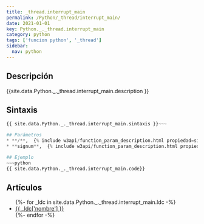 ```yaml
---
title: _thread.interrupt_main
permalink: /Python/_thread/interrupt_main/
date: 2021-01-01
key: Python._._thread.interrupt_main
category: python
tags: ['funcion python', '_thread']
sidebar: 
  nav: python
---
```


## Descripción
{{site.data.Python._._thread.interrupt_main.description }}

## Sintaxis
~~~python
{{ site.data.Python._._thread.interrupt_main.sintaxis }}~~~

## Parámetros
* **/**,  {% include w3api/function_param_description.html propiedad=site.data.Python._._thread.interrupt_main valor="/" %}
* **signum**,  {% include w3api/function_param_description.html propiedad=site.data.Python._._thread.interrupt_main valor="signum" %}

## Ejemplo
~~~python
{{ site.data.Python._._thread.interrupt_main.code}}
~~~

## Artículos
<ul>
{%- for _ldc in site.data.Python._._thread.interrupt_main.ldc -%}
   <li>
       <a href="{{_ldc['url'] }}">{{ _ldc['nombre'] }}</a>
   </li>
{%- endfor -%}
</ul>

